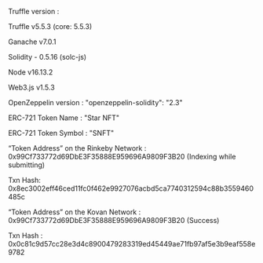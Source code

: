 Truffle version :

   Truffle v5.5.3 (core: 5.5.3)
   
   Ganache v7.0.1
   
   Solidity - 0.5.16 (solc-js)
   
   Node v16.13.2
   
   Web3.js v1.5.3
   
OpenZeppelin version : "openzeppelin-solidity": "2.3"

ERC-721 Token Name : "Star NFT"

ERC-721 Token Symbol : "SNFT"

“Token Address” on the Rinkeby Network : 0x99Cf733772d69DbE3F35888E959696A9809F3B20 (Indexing while submitting)

   Txn Hash: 0x8ec3002eff46ced11fc0f462e9927076acbd5ca7740312594c88b3559460485c 
                               
“Token Address” on the Kovan Network : 0x99Cf733772d69DbE3F35888E959696A9809F3B20 (Success)

   Txn Hash : 0x0c81c9d57cc28e3d4c8900479283319ed45449ae71fb97af5e3b9eaf558e9782
